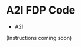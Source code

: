 # A2I FDP Code

- [A2I](https://www.ehu.eus/en/web/graduondokoak/university-specialisation-applied-artificial-intelligence-mathematical-foundations)

(Instructions coming soon)